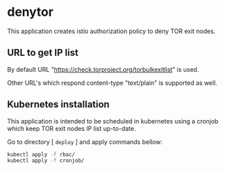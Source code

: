 # denytor

This application creates istio authorization policy to deny TOR exit nodes.

## URL to get IP list

By default URL "https://check.torproject.org/torbulkexitlist" is used.

Other URL's which respond content-type "text/plain" is supported as well.

## Kubernetes installation

This application is intended to be scheduled in kubernetes using a cronjob which keep TOR exit nodes IP list up-to-date.

Go to directory [ `deploy` ] and apply commands bellow:

``` bash
kubectl apply -f rbac/
kubectl apply -f cronjob/
```
